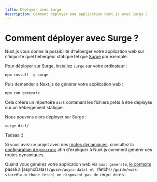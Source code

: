 ```yaml
---
title: Déployer avec Surge
description: Comment déployer une application Nuxt.js avec Surge ?
---
```


# Comment déployer avec Surge ?

Nuxt.js vous donne la possibilité d'héberger votre application web sur n'importe quel hébergeur statique tel que [Surge](https://surge.sh/) par exemple.

Pour déployer sur Surge, installez `surge` sur votre ordinateur :

```bash
npm install -g surge
```

Puis demander à Nuxt.js de générer votre application web :

```bash
npm run generate
```

Cela créera un répertoire `dist` contenant les fichiers prêts à être déployés sur un hébergement statique.

Nous pouvons alors déployer sur Surge :

```bash
surge dist/
```

Tadaaa :)

Si vous avez un projet avec des [routes dynamiques](/guide/routing#routes-dynamiques), consultez la [configuration de `generate`](/api/configuration-generate) afin d'expliquer à Nuxt.js comment générer ces routes dynamiques.

<div class="Alert">

Quand vous générez votre application web via `nuxt generate`, [le contexte](/api) passé à [asyncData`](/guide/async-data) et [`fetch`](/guide/vuex-store#la-m-thode-fetch) ne disposent pas de `req` ni de `res`.

</div>
